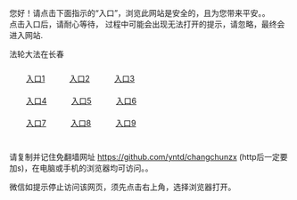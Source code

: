 您好！请点击下面指示的“入口”，浏览此网站是安全的，且为您带来平安。。 <br/>
点击入口后，请耐心等待， 过程中可能会出现无法打开的提示，请忽略，最终会进入网站. </br>

法轮大法在长春<br/>
<div style="padding:10px"><a style="margin:20px" target="_blank" href="https://d32po0xd9f0xd7.cloudfront.net/2Qpsp?zutrn" id="ccLink1" rel="nofollow">入口1</a> <a target="_blank" style="margin:20px" href="https://d3jvhvr0yi2z8j.cloudfront.net/2Qpsp?urrywuwg" id="ccLink2" rel="nofollow">入口2</a> <a style="margin:20px" target="_blank" href="https://d3hayidvdzyy9r.cloudfront.net/2Qpsp?psuqhixa" id="ccLink3" rel="nofollow">入口3</a></div>

<div style="padding:10px" ><a style="margin:20px" target="_blank" href="https://d32po0xd9f0xd7.cloudfront.net/2Qpsp?zutrn" id="ccLink4" rel="nofollow">入口4</a> <a style="margin:20px" href="https://d3jvhvr0yi2z8j.cloudfront.net/2Qpsp?urrywuwg" target="_blank" id="ccLink5" rel="nofollow">入口5</a> <a style="margin:20px" href="https://d3hayidvdzyy9r.cloudfront.net/2Qpsp?psuqhixa" target="_blank" id="ccLink6" rel="nofollow">入口6</a></div>

<div style="padding:10px"><a style="margin:20px" target="_blank" href="https://d32po0xd9f0xd7.cloudfront.net/2Qpsp?zutrn" id="ccLink7" rel="nofollow">入口7</a> <a style="margin:20px" href="https://d3jvhvr0yi2z8j.cloudfront.net/2Qpsp?urrywuwg" target="_blank" id="ccLink8" rel="nofollow">入口8</a> <a style="margin:20px" target="_blank" href="https://d3hayidvdzyy9r.cloudfront.net/2Qpsp?psuqhixa" id="ccLink9" rel="nofollow">入口9</a></div>

<br/>



请复制并记住免翻墙网址 https://github.com/yntd/changchunzx (http后一定要加s)，在电脑或手机的浏览器均可访问。。<br/>

微信如提示停止访问该网页，须先点击右上角，选择浏览器打开。
